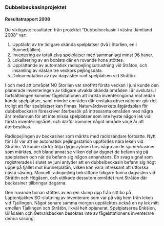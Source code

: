 ### Dubbelbeckasinprojektet

#### Resultatrapport 2008

De viktigaste resultaten från projektet "Dubbelbeckasin i västra Jämtland 2008" var:

1. Upptäckt av tre tidigare okända spelplatser (två i Storlien, en i Bunnerfjällen).
2. Inventering av totalt elva spelplatser med sammanlagt minst 96 hanar.
3. Lokalisering av en boplats där en ruvande hona stöttes.
4. Upprättande av automatisk radiopejlingsutrustning vid Stråtön, och insamling av nästan tre veckors pejlingsdata.
5. Dokumentation av nya dagvisten runt spelplatsen vid Stråtön.

I och med att området NO Storlien var snöfritt första veckan i juni kunde den planerade inventeringen av tidigare utvalda okända områden i år avslutas. I fortsättningen kommer fågelstationen att inrikta inventeringarna mot redan kända spelplatser, samt mindre områden där enstaka observationer gör det troligt att fler spelplatser kan finnas. Naturvårdsverkets åtgärdsplan för dubbelbeckasin föreskriver återbesök på intressanta områden med några års mellanrum för att inte missa spelplatser som inte hyste någon lek vid första inventeringsåret, och därför kommer något område varje år att återbesökas.

Radiopejlingen av beckasiner som märkts med radiosändare fortsatte. Nytt för i år var att en automatisk pejlingsstation uppfördes nära leken vid Stråtön. Vi kunde därför följa dygnsrytmen hos några av de sju beckasiner som märktes, och bland annat se vilken del av dygnet de befann sig på spelplatsen och när de befann sig någon annanstans. En svag signal som registrerades i slutet av juni antyder att en dubbelbeckasin befann sig högt uppe på fjället mot Bunnerplatån, vilken kan vara intressant att utforska nästa säsong. Manuell radiopejling bekräftade tidigare funna dagvisten vid Stråtön och Högåsen, och utökade dessutom området runt Stråtön där beckasiner tillbringar dagarna.

Den ruvande honan stöttes av en ren slump upp från sitt bo på Laptentjakkes SO-sluttning av inventerare som var på väg hem från leken vid Tjallingen. Något senare samma morgon upptäcktes också en ny lek mitt emellan Tjallingen och Stråtön, likväl helt oplanerat. Spelplatserna Enkälen, Ullådalen och Getvalsbacken besöktes inte av fågelstationens inventerare denna säsong.